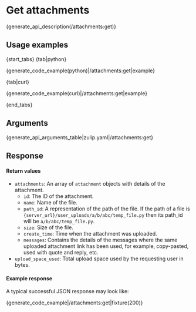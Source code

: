 # Get attachments

{generate_api_description(/attachments:get)}

## Usage examples

{start_tabs}
{tab|python}

{generate_code_example(python)|/attachments:get|example}

{tab|curl}

{generate_code_example(curl)|/attachments:get|example}

{end_tabs}

## Arguments

{generate_api_arguments_table|zulip.yaml|/attachments:get}

## Response

#### Return values

* `attachments`: An array of `attachment` objects with details of the attachment.
    * `id`: The ID of the attachment.
    * `name`: Name of the file.
    * `path_id`: A representation of the path of the file. If the path of a file is
       `{server_url}/user_uploads/a/b/abc/temp_file.py` then its path_id
       will be `a/b/abc/temp_file.py`.
    * `size`: Size of the file.
    * `create_time`: Time when the attachment was uploaded.
    * `messages`: Contains the details of the messages where the same uploaded attachment
       link has been used, for example, copy-pasted, used with quote and reply, etc.
* `upload_space_used`: Total upload space used by the requesting user in bytes.

#### Example response

A typical successful JSON response may look like:

{generate_code_example|/attachments:get|fixture(200)}
